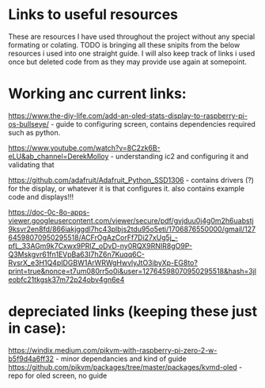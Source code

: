 # Links to useful resources
These are resources I have used throughout the project without any special formating or colating. TODO is bringing all these snipits from the below resources i used into one straight guide. I will also keep track of links i used once but deleted code from as they may provide use again at somepoint.


# Working anc current links:
https://www.the-diy-life.com/add-an-oled-stats-display-to-raspberry-pi-os-bullseye/ - guide to configuring screen, contains dependencies required such as python. 

https://www.youtube.com/watch?v=8C2zk6B-eLU&ab_channel=DerekMolloy - understanding ic2 and configuring it and validating that

https://github.com/adafruit/Adafruit_Python_SSD1306 - contains drivers (?) for the display, or whatever it is that configures it. also contains example code and displays!!!

https://doc-0c-8o-apps-viewer.googleusercontent.com/viewer/secure/pdf/gvjduu0j4g0m2h6uabstj9ksvr2en8fd/866iakjggdl7hc43plbjs2tdu95o5eti/1706876550000/gmail/12764598070950295518/ACFrOgAzCorFf7Di27xUg5j_-pfL_33AGm9k7Cxwx9PRlZ_oDvD-ny0RQX9RNIR8gO9P-Q3Mskgvr61fn1EVpBa63I7hZ6n7Kuqq6C-RysrX_e3H1Q4pIDGBW1ArWRWgHwvlyJtO3ibyXp-EG8to?print=true&nonce=t7um080rr5o0i&user=12764598070950295518&hash=3jleobfc21tkgsk37m72p24obv4gn6e4



# depreciated links (keeping these just in case):
https://windix.medium.com/pikvm-with-raspberry-pi-zero-2-w-b5f9d4a6ff32 - minor dependancies and kind of guide
https://github.com/pikvm/packages/tree/master/packages/kvmd-oled - repo for oled screen, no guide
